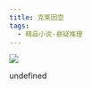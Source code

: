 ```yaml
---
title: 克莱因壶
tags:
  - 精品小说-悬疑推理
---
```


![](https://cdn.weread.qq.com/weread/cover/94/YueWen_30069437/s_YueWen_30069437.jpg)

undefined